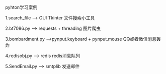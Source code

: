 ﻿pyhton学习案例


1.search_file --> GUI Tkinter 文件搜索小工具 

2.bt7086.py --> requests + threading 图片爬虫

3.bombardment.py -->pynput.keyboard + pynput.mouse QQ或者微信消息轰炸

4.redisobj.py --> redis redis消息队列

5.SendEmail.py --> smtplib 发送邮件